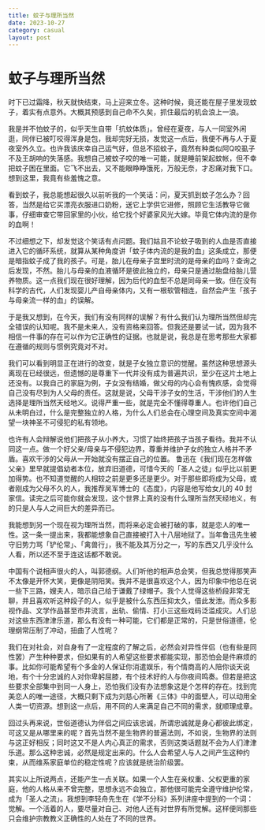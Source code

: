 ```yaml
---
title: 蚊子与理所当然
date: 2023-10-27
category: casual
layout: post
---
```


# 蚊子与理所当然

时下已过霜降，秋天就快结束，马上迎来立冬。这种时候，竟还能在屋子里发现蚊子，着实有点意外。大概其预感到自己命不久矣，抓住最后的机会浪上一浪。

我是并不怕蚊子的，似乎天生自带「抗蚊体质」。曾经在夏夜，与人一同室外闲逛，同伴已被叮咬得浑身是包，我却完好无损，发觉这一点后，我便不再与人于夏夜室外久立。也许我该庆幸自己运气好，但总不招蚊子，竟然有种类似阿Q咬虱子不及王胡响的失落感。我想自己被蚊子咬的唯一可能，就是睡前架起蚊帐，但不幸把蚊子困在里面。它飞不出去，又不能眼睁睁饿死，万般无奈，才忍痛对我下口。想到这里，我竟有些羞愧之意。

看到蚊子，我总能想起很久以前听我的一个笑话：问，夏天抓到蚊子怎么办？回答，当然是给它买漂亮衣服进口奶粉，送它上学供它进修，照顾它生活教导它做事，仔细审查它带回家里的小伙，给它找个好婆家风光大嫁。毕竟它体内流的是你的血啊！

不过细想之下，却发觉这个笑话有点问题。我们姑且不论蚊子吸到的人血是否直接进入它的循环系统，就算从某种角度讲「蚊子体内流的是我的血」这条成立，那便是暗指蚊子成了我的孩子。可是，胎儿在母亲子宫里时流的是母亲的血吗？查询之后发现，不然。胎儿与母亲的血液循环是彼此独立的，母亲只是通过胎盘给胎儿营养物质。这一点我们现在很好理解，因为后代的血型不总是同母亲一致。但在没有科学的古代，人们发现婴儿产自母亲体内，又有一根软管相连，自然会产生「孩子与母亲流一样的血」的误解。

于是我又想到，在今天，我们有没有同样的误解？有什么我们认为理所当然但却完全错误的认知呢。我不是未来人，没有资格来回答。但我还是要试一试，因为我不相信一件事的存在可以作为它正确性的证据。也就是说，我总是在思考那些大家都在遵循的规则与惯例究竟对不对。

我们可以看到明显正在进行的改变，就是子女独立意识的觉醒。虽然这种思想源头离现在已经很远，但遗憾的是尊重下一代并没有成为普遍共识，至少在这片土地上还没有。以我自己的家庭为例，子女没有结婚，做父母的内心会有愧疚感，会觉得自己没有尽到为人父母的责任。这就是说，父母干涉子女的生活，干涉他们的人生选择是理所当然天经地义。说得严重一些，就是完全不懂得尊重人。也许他们自己从未明白过，什么是完整独立的人格，为什么人们总会在心理空间及真实空间中渴望一块神圣不可侵犯的私有领地。

也许有人会辩解说他们把孩子从小养大，习惯了始终把孩子当孩子看待。我并不认同这一点。做一个好父亲/母亲与不侵犯边界，尊重并维护子女的独立人格并不矛盾。喜欢干涉的父母从一开始就没有摆正自己的位置。 鲁迅在《我们现在怎样做父亲》里早就提倡幼者本位，放弃旧道德，可惜今天的「圣人之徒」似乎比以前更加得势。也不知道觉醒的人相较之前是更多还是更少。对于那些即将成为父母，或者刚成为父母不久的人，我推荐吴军博士的《态度》，内容是他写给女儿的 40 封家信。读完之后可能你就会发现，这个世界上真的没有什么理所当然天经地义，有的只是人与人之间巨大的差异而已。

我能想到另一个现在视为理所当然，而将来必定会被打破的事，就是恋人的唯一性。这一条一提出来，我都能想象自己直接被打入十八层地狱了。当年鲁迅先生被守旧势力骂「铲伦常」、「禽兽行」，我不能及其万分之一，写的东西又几乎没什么人看，所以还不至于连这话都不敢说。

中国有个说相声很火的人，叫郭德纲。人们听他的相声总会笑，但我总觉得那笑声不太像是开怀大笑，更像是阴阳笑。我并不是很喜欢这个人，因为印象中他总在说一些下三路，嫂夫人，暗示自己给于谦戴了绿帽子。我个人觉得这些桥段非常无聊，并且喜欢听这种段子的人，似乎是被什么东西压抑太久，借此发泄。而众多影视作品、文学作品甚至市井流言，出轨、偷情、打小三这些戏码泛滥成灾。人们总对这些东西津津乐道，那么有没有一种可能，它们都是正常的，只是世俗道德，伦理纲常压制了冲动，扭曲了人性呢？

我们在对社会，对自身有了一定程度的了解之后，必然会对异性伴侣（也有些是同性罢）产生种种要求，但如果有的人希望这些要求都能实现，那恐怕会是件麻烦的事。比如你可能希望有个多金的人保证你消遣娱乐，有个情商高的人陪你谈天说地，有个十分忠诚的人对你卑躬屈膝，有个技术好的人与你夜间鸣奏。但若是把这些要求全部集中到同一人身上，恐怕我们没有办法想象这是个怎样的存在。找到完美恋人的唯一途径，大概只剩下成为刘慈心所著《三体》中的面壁人，可以动用全人类一切资源。想到这一点后，用不同的人来满足自己不同的需求，就顺理成章。

回过头再来说，世俗道德认为伴侣之间应该忠诚，所谓忠诚就是身心都彼此绑定，可这又是从哪里来的呢？首先当然不是生物界的普遍法则，不如说，生物界的法则与这正好相反；同时这又不是人内心真正的需求，否则这类话题就不会为人们津津乐道。那么这种忠诚，必然是规定出来的。什么人会希望人与人之间产生这种约束，从而维系家庭单位的稳定性呢？应该就是统治阶级罢。

其实以上所说两点，还能产生一点关联。如果一个人生在亲权重、父权更重的家庭，他的人格从来不曾完整，思想永远不会独立，那他很可能完全遵守维护伦常，成为「圣人之流」。我想到李轻舟先生在《学不分科》系列讲座中提到的一个词：觉解。一个活着的人，要尽量对自己、对他人还有对世界有所觉解。这样便同那些只会维护宗教教义正确性的人处在了不同的世界。
